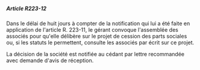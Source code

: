 ##### Article R223-12

Dans le délai de huit jours à compter de la notification qui lui a été faite en application de l'article R. 223-11, le gérant convoque l'assemblée des associés pour qu'elle délibère sur le projet de cession des parts sociales ou, si les statuts le permettent, consulte les associés par écrit sur ce projet.

La décision de la société est notifiée au cédant par lettre recommandée avec demande d'avis de réception.

